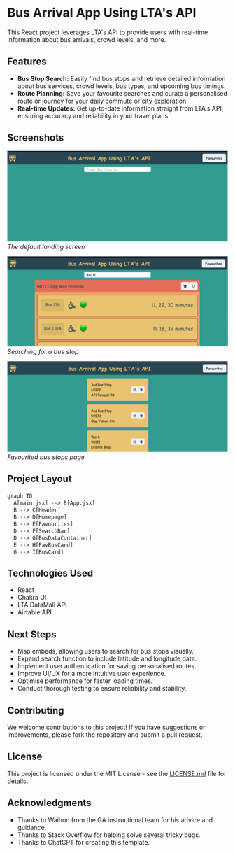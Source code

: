 # Bus Arrival App Using LTA's API

 This React project leverages LTA's API to provide users with real-time information about bus arrivals, crowd levels, and more.

## Features

- **Bus Stop Search:** Easily find bus stops and retrieve detailed information about bus services, crowd levels, bus types, and upcoming bus timings.
- **Route Planning:** Save your favourite searches and curate a personalised route or journey for your daily commute or city exploration.
- **Real-time Updates:** Get up-to-date information straight from LTA's API, ensuring accuracy and reliability in your travel plans.

## Screenshots

![The default landing screen](temp-1.png)
*The default landing screen*

![Searching for a bus stop](temp-2.png)
*Searching for a bus stop*

![Favourited bus stops page](temp-3.png)
*Favourited bus stops page*

## Project Layout
```mermaid
graph TD
  A[main.jsx] --> B[App.jsx]
  B --> C[Header]
  B --> D[Homepage]
  B --> E[Favourites]
  D --> F[SearchBar]
  D --> G[BusDataContainer]
  E --> H[FavBusCard]
  G --> I[BusCard]
  ```

## Technologies Used

- React
- Chakra UI
- LTA DataMall API
- Airtable API

## Next Steps

- Map embeds, allowing users to search for bus stops visually.
- Expand search function to include latitude and longitude data.
- Implement user authentication for saving personalised routes.
- Improve UI/UX for a more intuitive user experience.
- Optimise performance for faster loading times.
- Conduct thorough testing to ensure reliability and stability.


## Contributing

We welcome contributions to this project! If you have suggestions or improvements, please fork the repository and submit a pull request.

## License

This project is licensed under the MIT License - see the [LICENSE.md](LICENSE.md) file for details.

## Acknowledgments

- Thanks to Waihon from the GA instructional team for his advice and guidance.
- Thanks to Stack Overflow for helping solve several tricky bugs.
- Thanks to ChatGPT for creating this template.
